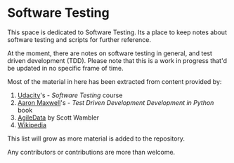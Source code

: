 # Software Testing
This space is dedicated to Software Testing. Its a place to keep notes about software testing and scripts for further reference.

At the moment, there are notes on software testing in general, and test driven development (TDD). Please note that this is a work in progress that'd be updated in no specific frame of time.   

Most of the material in here has been extracted from content provided by:
1. [Udacity](https://www.udacity.com/)'s - *Software Testing* course
2. [Aaron Maxwell](http://redsymbol.net/)'s - *Test Driven Development Development in Python* book
3. [AgileData](http://www.agiledata.org/) by Scott Wambler
4. [Wikipedia](https://www.wikipedia.org/)

This list will grow as more material is added to the repository.

Any contributors or contributions are more than welcome. 